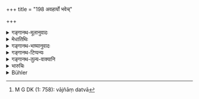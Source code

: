 +++
title = "198 अवहार्यो भवेच्"

+++

<details><summary>गङ्गानथ-मूलानुवादः</summary>

If a relative, he shall be made to pay the penalty of six hundred; if he is not a relative, nor one having access to him, he shall incur the guilt of theft (specially).—(198)
</details>

<details><summary>मेधातिथिः</summary>

पूर्वेण साधुजनकर्तृकासु क्रियासु साक्ष्यादिष्व् अपि अस्वामिक्रियकारिणाम् अनर्हतोक्ता । अनेन **षट्शतो** दण्ड उच्यते । षट्कार्षापणशतानि **अवहार्यो** दापयितव्यो दण्ड्य इति यावत् । **सान्वयः** । अन्वयो ऽनुगमनसंबन्धः । स यस्यास्ति पुत्रभ्रात्रादिः स्वामिनो ऽनुगतः **सान्वयः** । स ह्य् अननुज्ञातो ऽपि विक्रीणानो न स्फुटचोरो यतस् तस्येयं बुद्धिर् मदीयम् एवैतद् यत् पितुर् इति, तं प्रतीयम् अपि संभावना भवति । तस्यैव विक्रीय मूल्यं ददाति । यस् त्व् अत्यन्तासंबन्धः स **निरन्वयः** । **चौरकिल्बिषं** निग्रहं निःसंशयं प्राप्तः । **अनपसरः** । यदि तद्गृहं तस्य नापसृतं भवति तद्**आनपसरश्** चौरवद् दण्ड्यः । यदि तु तद्गृहाद् एव केनचिद् दत्तं विक्रीतं वा तस्य तेन वाज्ञत्वात्[^६२२] तत्प्रतिगृहीतं प्रकाशक्रयेण वा विक्रीतं तदा न चौरवद् दण्ड्यः । **षऋशतम्** एव् दाप्यः । 


[^६२२]:
     M G DK (1: 758): vājñāṃ datvā

अथ वा अन्वयो विक्रीणाति तस्य विक्रेयद्रव्यस्यान्यतः क्रयः **अपसरः** क्रयाद् अन्यः प्रतिग्रहादिर् आगमः । एतद् उक्तं भवति । यदि तेन तन् न कुतश्चन कृईतं नापि प्रतिगृहादिना लब्दं तदा चौरः ॥ ८.१९८ ॥
</details>

<details><summary>गङ्गानथ-भाष्यानुवादः</summary>

The preceding verse has declared that the man who sells the property of another person is not fit to be admitted to any transaction done by gentlemen, such as the giving of evidence and so forth; and the present verse prescribes for him the penalty of the fine of six hundred. He shall be made to pay—fined—six hundred coins.

‘*If a relative*,’ ‘*sānvaya*’;—‘*anvaya*’ means *relation*; he who has some *relationship* is a ‘*relative*,’—such as the son, the wife, the brother and so forth. If such a relative, even though not actually permitted to sell, sells a property, he is not quite a thief; for he is likely to have the idea ‘if it belongs to my father, it is mine’; and in his case it is likely that he will hand over the sale-proceeds to the rightful owner.

The man who has absolutely no relationship with the owner is said to be ‘*not a relative*,’ ‘*niranvayaḥ*’; and such a person ‘*incurs the guilt* *of* *a thief*’—*i.e*., deserves to be punished as such, undoubtedly. Specially so if he is ‘*not one having access*’; *i.e*., if he has no free access to the household of the owner, he should certainly be punished as a thief. If, on the other hand, the property sold by him has been obtained from the household itself,—having been given or sold by some one in the house,—and he has received it through ignorance or folly,—or if he has bought it in an open sale,—then he shall not be punished as a thief; he shall only be fined six hundred.

Or the term ‘*apasara*,’ ‘*access*,’ may be taken as standing for modes of acquisition other than *purchase*,—snoh as gift and the like. The meaning thus is—‘He is to be regarded as a thief, if he has not purchased it from anyone, nor acquired it through gift or other modes of acquisition.’—(198)
</details>

<details><summary>गङ्गानथ-टिप्पन्यः</summary>

This verse is quoted in *Vivādaratnākara* (p. 103), which adds the following notes:—‘*Avahāryo bhavet*,’ should be fined;—‘*svānvayaḥ*’ (which is its reading for ‘*sānvayaḥ*’) a son or some relation of the rightful owner;—‘*ṣaṭśatam*,’ six hundred *paṇas*;—‘*niranvayaḥ*,’ not related to the rightful owner;—‘*anapasaraḥ*,’ means *the removing of the property from the owner’s house*;—and the man who does this and sells what belongs to another should be fined six hundred *paṇas*. If this seller is not a relative of the owner,—and if the removing of the property from the owner’s house has been done, not by any person related to the owner, but by the seller himself,—then he should be punished like a thief. If however the removing has been done by some one else, but the selling is done by the owner’s relative, then the fine may be even more than six hundred *paṇas*.—The author of

*Kalpataru* has explained ‘*apasara*’ as the justification for moving
the article from the owner’s possession—such as its being a gift and so forth *by which property moves away from the owner’s possession* (*apasarati anena*); and he who has no such justification is ‘*anapasara*’; and this writer adds that this view has the support of Bhāguri, Medhātithi and the *Vṛttikāra*.

It is quoted in *Vivādacintāmaṇi* (p. 41) which has the following notes:—‘*Avahāryaḥ*,’ should be made to give up,—‘*sānvayaḥ*’ belonging to the family of the owner of the property concerned,—‘*niranvayaḥ*,’ not a member of the owner’s family,—‘*anapasaraḥ*,’ ‘who has not received the property by any equitable method of acquisition, such as gift and the like’—‘*ṣaṭśatam*,’ he is to be fined 600 *paṇas*;—and in
*Kṛtyakalpataru* (85b), which explains ‘*avahāryaḥ*’ as ‘should be made
to pay—‘*sānvayaḥ*’, as ‘along with his brothers and relatives,’—‘*ṣaṭśatam*,’ *i.e*., 600 *paṇas*.—It goes on to say what has been quoted in *Vivādaratnākara* (above).
</details>

<details><summary>गङ्गानथ-तुल्य-वाक्यानि</summary>

**(verses 8.198-199)**

*Arthaśāstra* (p. 95).—‘When the rightful owner has found the article
that he had lost or which had been stolen from him, he shall have the man in possession of it arrested by the Judge. If the exigencies of time and place do not permit of this procedure, he may himself arrest the man and take him to the Judge;—the Judge shall ask the man in possession —*From where did you obtain this thing*? If the man explains the manner of his acquisition, but fails to produce the man who had sold it to him, he should be let off after he has surrendered the property; if the vendor is produced, the vendor should he made to pay the price obtained to the purchaser, and also a penalty for theft.’

*Nārada* (7.4, 5).—‘The purchaser must not make a secret of the way in
which he came by a chattel purchased by him. He becomes free from blame if he can point out the way in which the chattel was acquired by him. In any other case, he is equally guilty with the vendor and shall suffer the punishment of a thief. The vendor shall restore the property to the rightful owner, and shall pay to the purchaser the price for which he had sold it; besides that, he shall pay a fine to the King.’

*Bṛhaspati* (13.3, 4).—‘When the vendor has been produced and cast in
the suit, the judge shall make him pay the price to the buyer and a fine to the King, and to restore the property to the owner. When the former owner comes forward and makes good his claim to the thing sold, the vendor shall be produced by the purchaser, who thereupon becomes cleared.’

*Vyāsa* (Vivādaratnākara, p. 202).—‘When the purchaser has shown the
person from whom he had purchased the article, he shall not be blamed in any way; after that, the dispute shall he between that person and the rightful owner of the lost article.’

*Yājñavalkya* (2.168, 169, 170).—‘If one’s property has been sold by
another person, the property shall be restored to him; the purchaser becomes guilty if he cannot produce the seller; and he shall be dealt with as a *thief*, if he bought the thing either in secret, or at a very low price, or at an improper time. If a man comes by his property that had been lost or stolen, he should have the possessor arrested; or if the time or place does not permit of this, he shall arrest him himself and produce him before the court; the man becomes absolved from blame on producing the seller; and from the seller, the owner recovers his property,—the purchaser, the price that he had paid, and the King, a fine.’

*Bṛhaspati* (13.11)—‘That should be regarded as *Fraudulent Purchase*
which is made at an unreasonably low price, or in the interior of a house, or outside of the village, or at night, or in secret, or from a dishonest person.’
</details>

<details><summary>भारुचिः</summary>

**अवहार्यो** दण्ड्यः **सान्वयः** सनिःसरः षट्शतं दमम् । **निरन्वयस्** तद् **अनपसरः प्राप्तः स्याच् चोरकिल्बिषम्** इत्य् अनेनापराधमहत्त्वाद् दण्डमहत्त्वं दर्शयति पूर्वस्मात् । अन्यस् त्व् आह- **अपसरः** क्रयाद् अन्यो धनागमः । एवं च सति — ॥ ८.१९७ ॥
</details>

<details><summary>Bühler</summary>

198	If the (offender) is a kinsman (of the owner), he shall be fined six hundred panas; if he is not a kinsman, nor has any excuse, he shall be guilty of theft.
</details>
